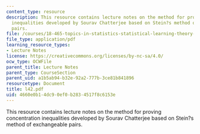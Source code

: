 ```yaml
---
content_type: resource
description: This resource contains lecture notes on the method for proving concentration
  inequalities developed by Sourav Chatterjee based on Stein?s method of exchangeable
  pairs.
file: /courses/18-465-topics-in-statistics-statistical-learning-theory-spring-2007/4660e0b14dc90ef0b2834517f8c6153e_l42.pdf
file_type: application/pdf
learning_resource_types:
- Lecture Notes
license: https://creativecommons.org/licenses/by-nc-sa/4.0/
ocw_type: OCWFile
parent_title: Lecture Notes
parent_type: CourseSection
parent_uid: a1b5ab94-b32e-92a2-777b-3ce81b841896
resourcetype: Document
title: l42.pdf
uid: 4660e0b1-4dc9-0ef0-b283-4517f8c6153e
---
```

This resource contains lecture notes on the method for proving concentration inequalities developed by Sourav Chatterjee based on Stein?s method of exchangeable pairs.